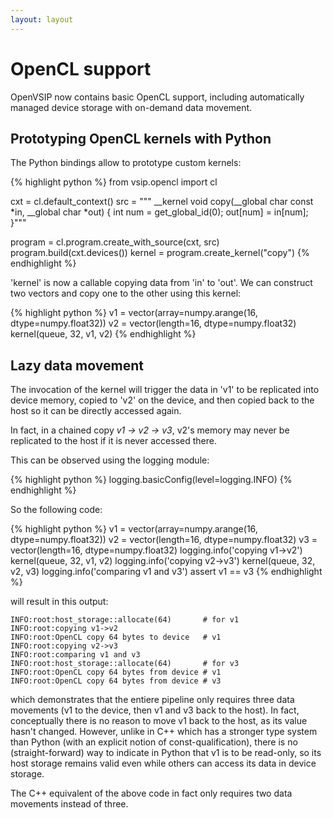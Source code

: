```yaml
---
layout: layout
---
```


OpenCL support
==============

OpenVSIP now contains basic OpenCL support, including automatically managed
device storage with on-demand data movement.

Prototyping OpenCL kernels with Python
--------------------------------------

The Python bindings allow to prototype custom kernels:

{% highlight python %}
from vsip.opencl import cl

cxt = cl.default_context()
src = """
__kernel void copy(__global char const *in, __global char *out)
{
  int num = get_global_id(0);
  out[num] = in[num];
}"""

program = cl.program.create_with_source(cxt, src)
program.build(cxt.devices())
kernel = program.create_kernel("copy")
{% endhighlight %}

'kernel' is now a callable copying data from 'in' to 'out'.
We can construct two vectors and copy one to the other using
this kernel:

{% highlight python %}
v1 = vector(array=numpy.arange(16, dtype=numpy.float32))
v2 = vector(length=16, dtype=numpy.float32)
kernel(queue, 32, v1, v2)
{% endhighlight %}

Lazy data movement
------------------

The invocation of the kernel will trigger the data in 'v1' to be
replicated into device memory, copied to 'v2' on the device, and
then copied back to the host so it can be directly accessed again.

In fact, in a chained copy *v1 -> v2 -> v3*, v2's memory may never
be replicated to the host if it is never accessed there.

This can be observed using the logging module:

{% highlight python %}
logging.basicConfig(level=logging.INFO)
{% endhighlight %}

So the following code:

{% highlight python %}
v1 = vector(array=numpy.arange(16, dtype=numpy.float32))
v2 = vector(length=16, dtype=numpy.float32)
v3 = vector(length=16, dtype=numpy.float32)
logging.info('copying v1->v2')
kernel(queue, 32, v1, v2)
logging.info('copying v2->v3')
kernel(queue, 32, v2, v3)
logging.info('comparing v1 and v3')
assert v1 == v3
{% endhighlight %}

will result in this output:

    INFO:root:host_storage::allocate(64)       # for v1
    INFO:root:copying v1->v2
    INFO:root:OpenCL copy 64 bytes to device   # v1
    INFO:root:copying v2->v3
    INFO:root:comparing v1 and v3
    INFO:root:host_storage::allocate(64)       # for v3
    INFO:root:OpenCL copy 64 bytes from device # v1
    INFO:root:OpenCL copy 64 bytes from device # v3

which demonstrates that the entiere pipeline only requires three data
movements (v1 to the device, then v1 and v3 back to the host).
In fact, conceptually there is no reason to move v1 back to the host,
as its value hasn't changed. However, unlike in C++ which has a stronger
type system than Python (with an explicit notion of const-qualification),
there is no (straight-forward) way to indicate in Python that v1 is to be
read-only, so its host storage remains valid even while others can access
its data in device storage.

The C++ equivalent of the above code in fact only requires two data
movements instead of three.